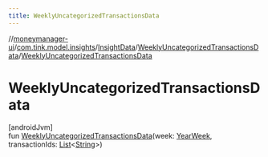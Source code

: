 ```yaml
---
title: WeeklyUncategorizedTransactionsData
---
```

//[moneymanager-ui](../../../../index.html)/[com.tink.model.insights](../../index.html)/[InsightData](../index.html)/[WeeklyUncategorizedTransactionsData](index.html)/[WeeklyUncategorizedTransactionsData](-weekly-uncategorized-transactions-data.html)



# WeeklyUncategorizedTransactionsData



[androidJvm]\
fun [WeeklyUncategorizedTransactionsData](-weekly-uncategorized-transactions-data.html)(week: [YearWeek](../../../com.tink.model.time/-year-week/index.html), transactionIds: [List](https://kotlinlang.org/api/latest/jvm/stdlib/kotlin.collections/-list/index.html)&lt;[String](https://kotlinlang.org/api/latest/jvm/stdlib/kotlin/-string/index.html)&gt;)




